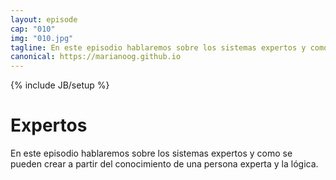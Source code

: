 ```yaml
---
layout: episode
cap: "010"
img: "010.jpg"
tagline: En este episodio hablaremos sobre los sistemas expertos y como se pueden crear a partir del conocimiento de una persona experta y la lógica.
canonical: https://marianoog.github.io
---
```

{% include JB/setup %}

# Expertos

En este episodio hablaremos sobre los sistemas expertos y como se pueden crear a partir del conocimiento de una persona experta y la lógica.
